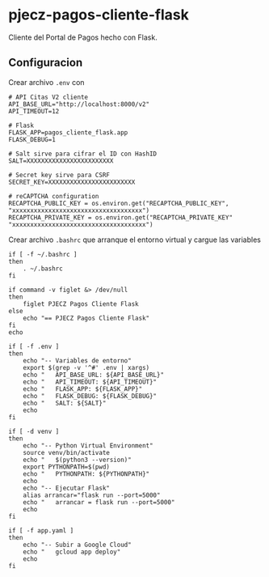 # pjecz-pagos-cliente-flask

Cliente del Portal de Pagos hecho con Flask.

## Configuracion

Crear archivo `.env` con

    # API Citas V2 cliente
    API_BASE_URL="http://localhost:8000/v2"
    API_TIMEOUT=12

    # Flask
    FLASK_APP=pagos_cliente_flask.app
    FLASK_DEBUG=1

    # Salt sirve para cifrar el ID con HashID
    SALT=XXXXXXXXXXXXXXXXXXXXXXXX

    # Secret key sirve para CSRF
    SECRET_KEY=XXXXXXXXXXXXXXXXXXXXXXXX

    # reCAPTCHA configuration
    RECAPTCHA_PUBLIC_KEY = os.environ.get("RECAPTCHA_PUBLIC_KEY", "xxxxxxxxxxxxxxxxxxxxxxxxxxxxxxxxxxxx")
    RECAPTCHA_PRIVATE_KEY = os.environ.get("RECAPTCHA_PRIVATE_KEY" "xxxxxxxxxxxxxxxxxxxxxxxxxxxxxxxxxxxxx")

Crear archivo `.bashrc` que arranque el entorno virtual y cargue las variables

    if [ -f ~/.bashrc ]
    then
        . ~/.bashrc
    fi

    if command -v figlet &> /dev/null
    then
        figlet PJECZ Pagos Cliente Flask
    else
        echo "== PJECZ Pagos Cliente Flask"
    fi
    echo

    if [ -f .env ]
    then
        echo "-- Variables de entorno"
        export $(grep -v '^#' .env | xargs)
        echo "   API_BASE_URL: ${API_BASE_URL}"
        echo "   API_TIMEOUT: ${API_TIMEOUT}"
        echo "   FLASK_APP: ${FLASK_APP}"
        echo "   FLASK_DEBUG: ${FLASK_DEBUG}"
        echo "   SALT: ${SALT}"
        echo
    fi

    if [ -d venv ]
    then
        echo "-- Python Virtual Environment"
        source venv/bin/activate
        echo "   $(python3 --version)"
        export PYTHONPATH=$(pwd)
        echo "   PYTHONPATH: ${PYTHONPATH}"
        echo
        echo "-- Ejecutar Flask"
        alias arrancar="flask run --port=5000"
        echo "   arrancar = flask run --port=5000"
        echo
    fi

    if [ -f app.yaml ]
    then
        echo "-- Subir a Google Cloud"
        echo "   gcloud app deploy"
        echo
    fi
